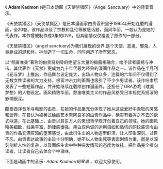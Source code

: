 

《 **Adam Kadmon** 》是日本动画《天使禁猎区》（Angel Sanctuary）中的背景音乐。

  

《天使禁猎区》（天使禁猟区）是日本漫画家由贵香织里于1995年开始连载的漫画，全20卷。该作品涉及了宗教和乱伦等敏感话题，画风华丽，一般认为是她的代表作。本作曾被制作成3集的OVA，但其剧情仅仅覆盖了原作的一部分。

  

《天使禁猎区》（angel sanctuary)为我们展现的世界,是个天使、恶鬼、邪鬼、人类组成的混和体。神创造了一切生命，同时创造了所有邪恶。

  

以“颓废唯美”著称的由贵将刻骨的绝望与大量的揭露相融合，给予读者震撼与冲击。其代表作《天禁》更成为九十年代最为经典的漫画作品之一。该作品在半月刊《花与梦》上推出，作品舞台设定庞大，出场人物众多，连载的六年间不仅得到了无数女性读者的大力支持，极富冲击力的画面也吸引了不少少男读者。该作结束后发表了一些短篇作品，并开始继续连载除创作漫画外，还担任了GBA游戏《耽美梦想》的人物设定。画风精致华丽，颓废唯美主义的作品风格受日本视觉系摇滚的影响很深。

  

酷爱西洋音乐与电影的由贵，在她的作品里充分体现了她从这些爱好中汲取的灵感和营养。在自认为被英式绘画艺术熏陶良多的由贵作品中，确实有着挥之不去的欧式味道。在此基础上，由贵以其东方人的思想哲学观开创着自己的领域。她的画风精美细致，线条丰富，韵律感很强，黑白双色调的运用自如和贴切的网纹装饰令由贵的作品充满灰暗的堕落感觉，由此衍生出的人物造型鲜活，让人印象深刻、过目不忘。由贵表达故事的主旨十分明确，她不以人物生死等表面剧情为重，而是以深刻剖析人性的复杂，以及面临生命中种种突发情形的态度为依托，把作品完全推向读者，让读者自己去体会个中滋味。

  

下面是动画中的音乐- _Adam Kadmon钢琴谱_ ，欢迎大家使用。

